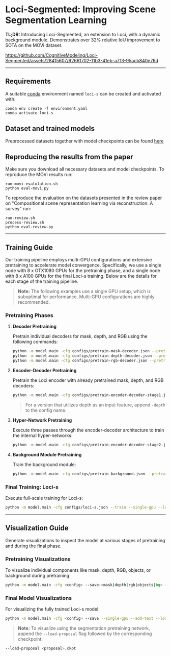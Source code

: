 # Loci-Segmented: Improving Scene Segmentation Learning

<b>TL;DR:</b> Introducing Loci-Segmented, an extension to Loci, with a dynamic background module. Demonstrates over 32% relative IoU improvement to SOTA on the MOVi dataset.

https://github.com/CognitiveModeling/Loci-Segmented/assets/28415607/62661702-11b3-41eb-a713-95acb840e76d


---
## Requirements
A suitable [conda](https://conda.io/) environment named `loci-s` can be created
and activated with:

```
conda env create -f environment.yaml
conda activate loci-s
```





## Dataset and trained models

Preprocessed datasets together with model checkpoints can be found [here](https://unitc-my.sharepoint.com/:f:/g/personal/iiimt01_cloud_uni-tuebingen_de/El2HRkcvN0BAh2J4nddwFmABCgtALSfObFYhzTHJPMBJFw?e=8nPkld)

## Reproducing the results from the paper
Make sure you download all necessary datasets and model checkpoints.
To reproduce the MOVi results run:
```
run-movi-evalulation.sh
python eval-movi.py
```

To reproduce the evaluation on the datasets presented in the review paper on "Compositional scene representation learning via reconstruction: A survey" run:
```
run-review.sh
process-review.sh
python eval-review.py
```

---


## Training Guide

Our training pipeline employs multi-GPU configurations and extensive pretraining to accelerate model convergence. Specifically, we use a single node with 8 x GTX1080 GPUs for the pretraining phase, and a single node with 8 x A100 GPUs for the final Loci-s training. Below are the details for each stage of the training pipeline.

> **Note:** The following examples use a single GPU setup, which is suboptimal for performance. Multi-GPU configurations are highly recommended.

### Pretraining Phases

1. **Decoder Pretraining**

    Pretrain individual decoders for mask, depth, and RGB using the following commands:

    ```bash
    python -m model.main -cfg configs/pretrain-mask-decoder.json --pretrain-objects --single-gpu
    python -m model.main -cfg configs/pretrain-depth-decoder.json --pretrain-objects --single-gpu
    python -m model.main -cfg configs/pretrain-rgb-decoder.json --pretrain-objects --single-gpu
    ```

2. **Encoder-Decoder Pretraining**

    Pretrain the Loci encoder with already pretrained mask, depth, and RGB decoders:

    ```bash
    python -m model.main -cfg configs/pretrain-encoder-decoder-stage1.json --pretrain-objects --single-gpu --load-mask <mask-decoder>.ckpt --load-depth <depth-decoder>.ckpt --load-rgb <rgb-decoder>.ckpt
    ```

    > For a version that utilizes depth as an input feature, append `-depth` to the config name.

3. **Hyper-Network Pretraining**

    Execute three passes through the encoder-decoder architecture to train the internal hyper-networks:

    ```bash
    python -m model.main -cfg configs/pretrain-encoder-decoder-stage2.json --pretrain-objects --single-gpu --load-stage1 <encoder-decoder>.ckpt
    ```

4. **Background Module Pretraining**

    Train the background module:

    ```bash
    python -m model.main -cfg configs/pretrain-background.json --pretrain-bg --single-gpu
    ```

### Final Training: Loci-s

Execute full-scale training for Loci-s:

```bash
python -m model.main -cfg configs/loci-s.json --train --single-gpu --load-objects <encoder-decoder>.ckpt --load-bg <background>.ckpt
```
---

## Visualization Guide

Generate visualizations to inspect the model at various stages of pretraining and during the final phase.

### Pretraining Visualizations

To visualize individual components like mask, depth, RGB, objects, or background during pretraining:

```bash
python -m model.main -cfg <config> --save-<mask|depth|rgb|objects|bg> --single-gpu --add-text --load <checkpoint>.ckpt
```

### Final Model Visualizations

For visualizing the fully trained Loci-s model:

```bash
python -m model.main -cfg <config> --save --single-gpu --add-text --load <checkpoint>.ckpt
```

> **Note:** To visualize using the segmentation pretraining network, append the `--load-proposal` flag followed by the corresponding checkpoint:

```bash
--load-proposal <proposal>.ckpt
```
